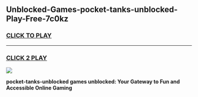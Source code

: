
## Unblocked-Games-pocket-tanks-unblocked-Play-Free-7c0kz
<h3>
<a href="https://premium76.site?title=pocket-tanks-unblocked&ref=21A">CLICK TO PLAY</a></h3>
<hr>

<h3>
<a href="https://premium76.site?title=pocket-tanks-unblocked&ref=21A">CLICK 2 PLAY</a>
  
</h3>

<a href="https://premium76.site?title=pocket-tanks-unblocked&ref=21A"><img src="https://clearcache.store/games.png"></a>


**pocket-tanks-unblocked games unblocked: Your Gateway to Fun and Accessible Online Gaming**
